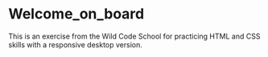 # Welcome_on_board

This is an exercise from the Wild Code School for practicing HTML and CSS skills with a responsive desktop version.
